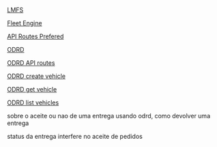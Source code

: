 [LMFS](https://developers.google.com/maps/documentation/transportation-logistics/last-mile-fleet-solution?hl=pt-br)

[Fleet Engine](https://developers.google.com/maps/documentation/transportation-logistics/last-mile-fleet-solution/shipment-tracking/fleet-engine/deliveries_api?hl=pt-br)

[API Routes Prefered](https://developers.google.com/maps/documentation/routes_preferred?hl=pt-br)

[ODRD](https://developers.google.com/maps/documentation/transportation-logistics/on-demand-rides-deliveries-solution?hl=pt-br)

[ODRD API routes](https://developers.google.com/maps/documentation/transportation-logistics/on-demand-rides-deliveries-solution/reference/fleet-engine/rest?hl=pt-br)

[ODRD create vehicle](https://developers.google.com/maps/documentation/transportation-logistics/on-demand-rides-deliveries-solution/reference/fleet-engine/rest/v1/providers.vehicles/create?hl=pt-br)

[ODRD get vehicle](https://developers.google.com/maps/documentation/transportation-logistics/on-demand-rides-deliveries-solution/reference/fleet-engine/rest/v1/providers.vehicles/get?hl=pt-br)

[ODRD list vehicles](https://developers.google.com/maps/documentation/transportation-logistics/on-demand-rides-deliveries-solution/reference/fleet-engine/rest/v1/providers.vehicles/list?hl=pt-br)


sobre o aceite ou nao de uma entrega
usando odrd, como devolver uma entrega

status da entrega interfere no aceite de pedidos
